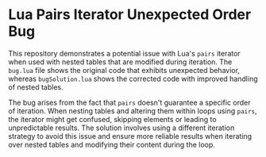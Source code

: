 # Lua Pairs Iterator Unexpected Order Bug

This repository demonstrates a potential issue with Lua's `pairs` iterator when used with nested tables that are modified during iteration.  The `bug.lua` file shows the original code that exhibits unexpected behavior, whereas `bugSolution.lua` shows the corrected code with improved handling of nested tables. 

The bug arises from the fact that `pairs` doesn't guarantee a specific order of iteration. When nesting tables and altering them within loops using `pairs`, the iterator might get confused, skipping elements or leading to unpredictable results.  The solution involves using a different iteration strategy to avoid this issue and ensure more reliable results when iterating over nested tables and modifying their content during the loop.